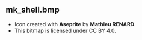 ## mk_shell.bmp

- Icon created with **Aseprite** by **Mathieu RENARD**. 
- This bitmap is licensed under CC BY 4.0.

